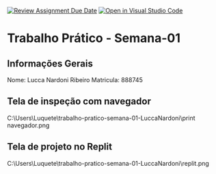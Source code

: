[![Review Assignment Due Date](https://classroom.github.com/assets/deadline-readme-button-22041afd0340ce965d47ae6ef1cefeee28c7c493a6346c4f15d667ab976d596c.svg)](https://classroom.github.com/a/Ue6hVgM5)
[![Open in Visual Studio Code](https://classroom.github.com/assets/open-in-vscode-2e0aaae1b6195c2367325f4f02e2d04e9abb55f0b24a779b69b11b9e10269abc.svg)](https://classroom.github.com/online_ide?assignment_repo_id=18474885&assignment_repo_type=AssignmentRepo)
# Trabalho Prático - Semana-01

## Informações Gerais
Nome: Lucca Nardoni Ribeiro
Matricula: 888745

## Tela de inspeção com navegador
C:\Users\Luquete\trabalho-pratico-semana-01-LuccaNardoni\print navegador.png

## Tela de projeto no Replit
C:\Users\Luquete\trabalho-pratico-semana-01-LuccaNardoni\replit.png
